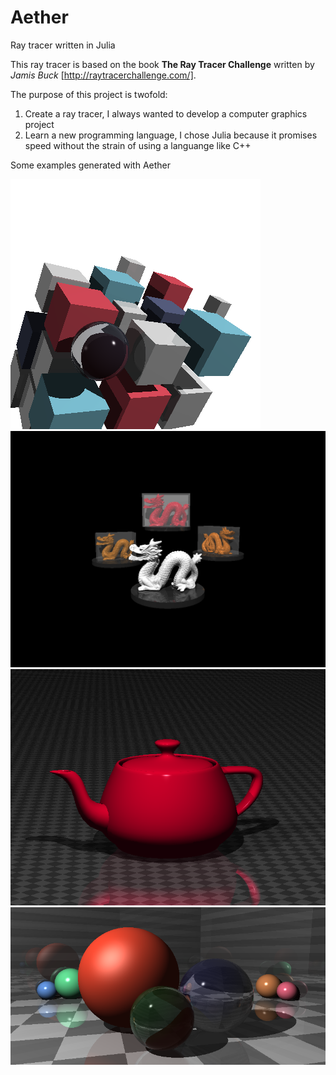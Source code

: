 # Aether
Ray tracer written in Julia

This ray tracer is based on the book **The Ray Tracer Challenge** written by *Jamis Buck* [http://raytracerchallenge.com/].

The purpose of this project is twofold:
1. Create a ray tracer, I always wanted to develop a computer graphics project  
2. Learn a new programming language, I chose Julia because it promises speed without the strain of using a languange like C++ 

Some examples generated with Aether

![](https://github.com/R366Y/Aether/blob/master/renders/cover_image.png)
![](https://github.com/R366Y/Aether/blob/master/renders/dragons.png)
![](https://github.com/R366Y/Aether/blob/master/renders/teapot_smooth_scene.png)
![](https://github.com/R366Y/Aether/blob/master/renders/reflections_and_refractions.png)
